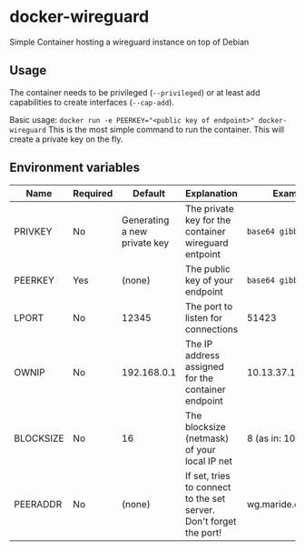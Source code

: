 # docker-wireguard
Simple Container hosting a wireguard instance on top of Debian

## Usage

The container needs to be privileged (`--privileged`) or at least add capabilities to create interfaces (`--cap-add`).

Basic usage: `docker run -e PEERKEY="<public key of endpoint>" docker-wireguard`
This is the most simple command to run the container. This will create a private key on the fly.

## Environment variables

| Name | Required | Default | Explanation | Example
| --- | --- | --- | --- | --- |
| PRIVKEY | No | Generating a new private key | The private key for the container wireguard entpoint | `base64 gibberish` |
| PEERKEY | Yes | (none) | The public key of your endpoint | `base64 gibberish` |
| LPORT | No | 12345 | The port to listen for connections | 51423 |
| OWNIP | No | 192.168.0.1 | The IP address assigned for the container endpoint | 10.13.37.1 |
| BLOCKSIZE | No | 16 | The blocksize (netmask) of your local IP net | 8 (as in: 10.0.0.0/8) |
| PEERADDR | No | (none) | If set, tries to connect to the set server. Don't forget the port! | wg.maride.cc:51423 |
